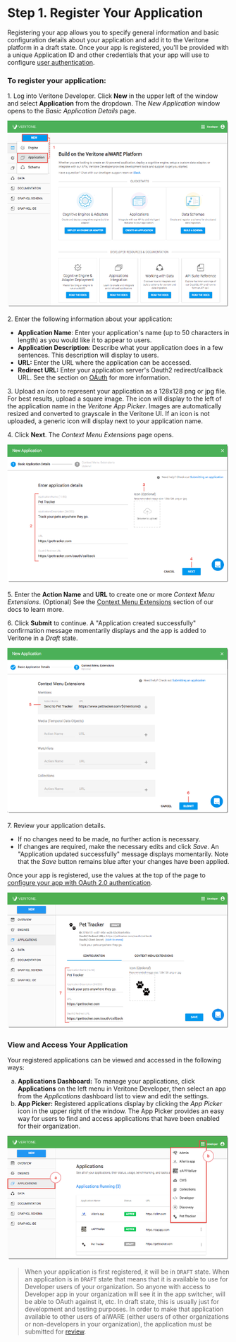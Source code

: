# Step 1. Register Your Application

Registering your app allows you to specify general information and basic configuration details about your application and add it to the Veritone platform in a draft state. Once your app is registered, you'll be provided with a unique Application ID and other credentials that your app will use to configure [user authentication](/developer/applications/quick-start/step-2).

### To register your application:

1\.  Log into Veritone Developer. Click **New** in the upper left of the window and select **Application** from the dropdown. The *New Application* window opens to the _Basic Application Details_ page.

![VDA-Create-App-1](App-QS-Step1-1.png)

2\. Enter the following information about your application:

* **Application Name**: Enter your application's name (up to 50 characters in length) as you would like it to appear to users.
* **Application Description**: Describe what your application does in a few sentences. This description will display to users.
*   **URL:** Enter the URL where the application can be accessed.
*   **Redirect URL:** Enter your application server's Oauth2 redirect/callback URL. See the section on [OAuth](/developer/applications/oauth) for more information.

3\. Upload an *icon* to represent your application as a 128x128 png or jpg file. For best results, upload a square image. The icon will display to the left of the application name in the *Veritone App Picker*. Images are automatically resized and converted to grayscale in the Veritone UI. If an icon is not uploaded, a generic icon will display next to your application name.

4\. Click **Next**. The *Context Menu Extensions* page opens.

![VDA-Create-App-2](App-QS-Step1-2.png)

5\. Enter the **Action Name** and **URL** to create one or more *Context Menu Extensions*. (Optional) See the [Context Menu Extensions](/developer/applications/context-menu-extensions) section of our docs to learn more.

6\. Click **Submit** to continue. A "Application created successfully" confirmation message momentarily displays and the app is added to Veritone in a *Draft* state.

![VDA-Create-App-3](App-QS-Step1-3.png)

7\. Review your application details.

*   If no changes need to be made, no further action is necessary.
*   If changes are required, make the necessary edits and click _Save_. An "Application updated successfully" message displays momentarily. Note that the _Save_ button remains blue after your changes have been applied.

Once your app is registered, use the values at the top of the page to [configure your app with OAuth 2.0 authentication](/developer/applications/oauth).

![VDA-Create-App-4](App-QS-Step1-4.png)

### View and Access Your Application

Your registered applications can be viewed and accessed in the following ways:

<ol type="a">
  <li><b>Applications Dashboard:</b> To manage your applications, click <b>Applications</b> on the left menu in Veritone Developer, then select an app from the <i>Applications</i> dashboard list to view and edit the settings.</li>
  <li><b>App Picker:</b> Registered applications display by clicking the <i>App Picker</i> icon in the upper right of the window. The App Picker provides an easy way for users to find and access applications that have been enabled for their organization.</li>
</ol>

![VDA-View-and-Access-Apps](App-QS-Step1-5.png)

> When your application is first registered, it will be in `DRAFT` state.
When an application is in `DRAFT` state that means that it is available to use for Developer users of your organization.
So anyone with access to Developer app in your organization will see it in the app switcher, will be able to OAuth against it, etc.
In draft state, this is usually just for development and testing purposes.
In order to make that application available to other users of aiWARE (either users of other organizations or non-developers in your organization), the application must be submitted for [review](/developer/applications/quick-start/step-4).
